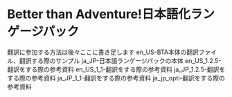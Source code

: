 # Better than Adventure!日本語化ランゲージパック
翻訳に参加する方法は後々ここに書き足します
en_US-BTA本体の翻訳ファイル、翻訳する際のサンプル
ja_JP-日本語ランゲージパックの本体
en_US_1.2.5-翻訳をする際の参考資料
en_US_1_1-翻訳をする際の参考資料
ja_JP_1.2.5-翻訳をする際の参考資料
ja_JP_1_1-翻訳をする際の参考資料
ja_jp_opti-翻訳をする際の参考資料
